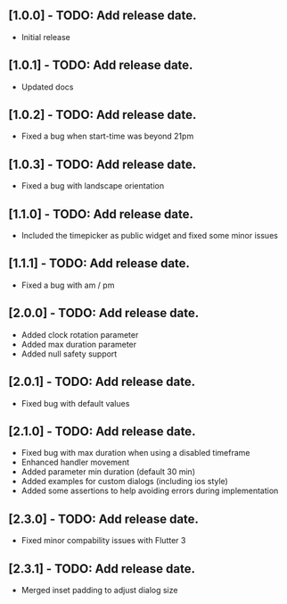 ## [1.0.0] - TODO: Add release date.

* Initial release

## [1.0.1] - TODO: Add release date.

* Updated docs

## [1.0.2] - TODO: Add release date.

* Fixed a bug when start-time was beyond 21pm

## [1.0.3] - TODO: Add release date.

* Fixed a bug with landscape orientation

## [1.1.0] - TODO: Add release date.

* Included the timepicker as public widget and fixed some minor issues

## [1.1.1] - TODO: Add release date.

* Fixed a bug with am / pm

## [2.0.0] - TODO: Add release date.

* Added clock rotation parameter
* Added max duration parameter
* Added null safety support

## [2.0.1] - TODO: Add release date.

* Fixed bug with default values


## [2.1.0] - TODO: Add release date.

* Fixed bug with max duration when using a disabled timeframe
* Enhanced handler movement
* Added parameter min duration (default 30 min)
* Added examples for custom dialogs (including ios style)
* Added some assertions to help avoiding errors during implementation

## [2.3.0] - TODO: Add release date.
* Fixed minor compability issues with Flutter 3

## [2.3.1] - TODO: Add release date.
* Merged inset padding to adjust dialog size